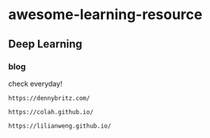 # awesome-learning-resource
## Deep Learning
### blog
check everyday!

```
https://dennybritz.com/
```

```
https://colah.github.io/
```

```
https://lilianweng.github.io/
```
